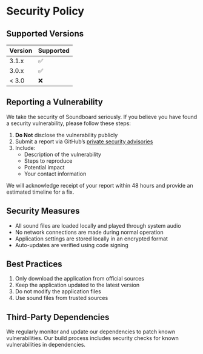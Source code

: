 # Security Policy

## Supported Versions

| Version | Supported          |
| ------- | ------------------ |
| 3.1.x   | :white_check_mark: |
| 3.0.x   | :white_check_mark: |
| < 3.0   | :x:               |

## Reporting a Vulnerability

We take the security of Soundboard seriously. If you believe you have found a security vulnerability, please follow these steps:

1. **Do Not** disclose the vulnerability publicly
2. Submit a report via GitHub’s [private security advisories](https://github.com/rubixvi/soundboard/security/advisories/new)
3. Include:
   - Description of the vulnerability
   - Steps to reproduce
   - Potential impact
   - Your contact information

We will acknowledge receipt of your report within 48 hours and provide an estimated timeline for a fix.

## Security Measures

- All sound files are loaded locally and played through system audio
- No network connections are made during normal operation
- Application settings are stored locally in an encrypted format
- Auto-updates are verified using code signing

## Best Practices

1. Only download the application from official sources
2. Keep the application updated to the latest version
3. Do not modify the application files
4. Use sound files from trusted sources

## Third-Party Dependencies

We regularly monitor and update our dependencies to patch known vulnerabilities. Our build process includes security checks for known vulnerabilities in dependencies.
